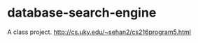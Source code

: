 database-search-engine
======================

A class project. http://cs.uky.edu/~sehan2/cs216program5.html
